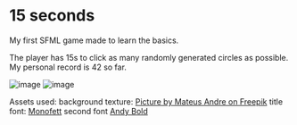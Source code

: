 # 15 seconds

My first SFML game made to learn the basics.

The player has 15s to click as many randomly generated circles as possible. My personal record is 42 so far.

![image](https://github.com/user-attachments/assets/1c07069b-648a-4530-b72c-66bbc6eb1bd9)
![image](https://github.com/user-attachments/assets/95461932-12c6-4000-8673-839bfc33387d)

Assets used:
background texture: <a href="https://pl.freepik.com/darmowe-zdjecie/artystyczne-rozmyte-kolorowe-tapety-tlo_62086439.htm#fromView=search&page=1&position=21&uuid=1f828f9d-5db5-42d1-a9b1-3b167f7016e5">Picture by Mateus Andre on Freepik</a>
title font: <a href="https://fonts.google.com/specimen/Monofett">Monofett</a>
second font <a href="https://learn.microsoft.com/pl-pl/typography/font-list/andy">Andy Bold</a>
